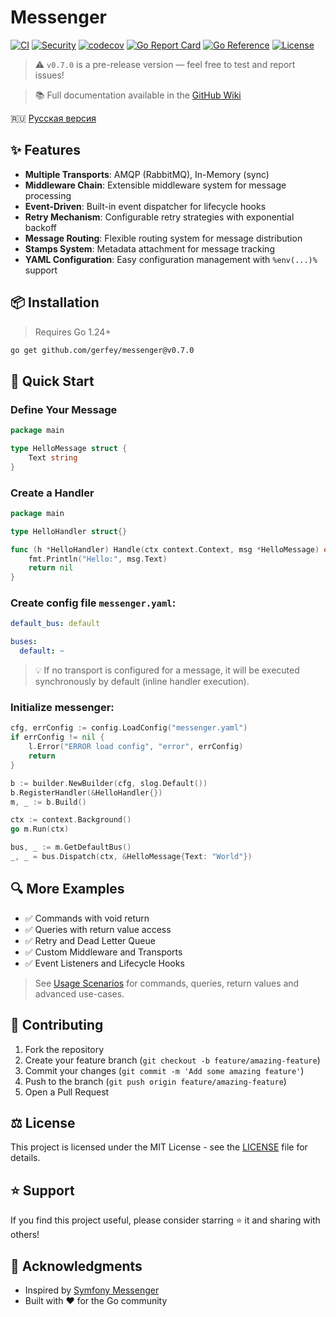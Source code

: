 # Messenger

[![CI](https://github.com/Gerfey/messenger/actions/workflows/ci.yml/badge.svg)](https://github.com/Gerfey/messenger/actions/workflows/ci.yml)
[![Security](https://github.com/Gerfey/messenger/actions/workflows/security.yml/badge.svg)](https://github.com/Gerfey/messenger/actions/workflows/security.yml)
[![codecov](https://codecov.io/gh/Gerfey/messenger/branch/main/graph/badge.svg)](https://codecov.io/gh/Gerfey/messenger)
[![Go Report Card](https://goreportcard.com/badge/github.com/Gerfey/messenger)](https://goreportcard.com/report/github.com/Gerfey/messenger)
[![Go Reference](https://pkg.go.dev/badge/github.com/Gerfey/messenger.svg)](https://pkg.go.dev/github.com/Gerfey/messenger)
[![License](https://img.shields.io/badge/License-MIT-blue.svg)](LICENSE)

> ⚠️ `v0.7.0` is a pre-release version — feel free to test and report issues!

> 📚 Full documentation available in the [GitHub Wiki](https://github.com/Gerfey/messenger/wiki/Documentation)

🇷🇺 [Русская версия](README.ru.md)

## ✨ Features
- **Multiple Transports**: AMQP (RabbitMQ), In-Memory (sync)
- **Middleware Chain**: Extensible middleware system for message processing
- **Event-Driven**: Built-in event dispatcher for lifecycle hooks
- **Retry Mechanism**: Configurable retry strategies with exponential backoff
- **Message Routing**: Flexible routing system for message distribution
- **Stamps System**: Metadata attachment for message tracking
- **YAML Configuration**: Easy configuration management with `%env(...)%` support

## 📦 Installation
> Requires Go 1.24+
```bash
go get github.com/gerfey/messenger@v0.7.0
```

## 🚀 Quick Start

### Define Your Message

```go
package main

type HelloMessage struct {
    Text string
}
```

### Create a Handler

```go
package main

type HelloHandler struct{}

func (h *HelloHandler) Handle(ctx context.Context, msg *HelloMessage) error {
    fmt.Println("Hello:", msg.Text)
    return nil
}
```

### Create config file `messenger.yaml`:

```yaml
default_bus: default

buses:
  default: ~
```
> 💡 If no transport is configured for a message, it will be executed synchronously by default (inline handler execution).

### Initialize messenger:

```go
cfg, errConfig := config.LoadConfig("messenger.yaml")
if errConfig != nil {
    l.Error("ERROR load config", "error", errConfig)
    return
}

b := builder.NewBuilder(cfg, slog.Default())
b.RegisterHandler(&HelloHandler{})
m, _ := b.Build()

ctx := context.Background()
go m.Run(ctx)

bus, _ := m.GetDefaultBus()
_, _ = bus.Dispatch(ctx, &HelloMessage{Text: "World"})
```

## 🔍 More Examples

* ✅ Commands with void return
* ✅ Queries with return value access
* ✅ Retry and Dead Letter Queue
* ✅ Custom Middleware and Transports
* ✅ Event Listeners and Lifecycle Hooks

> See [Usage Scenarios](https://github.com/Gerfey/messenger/wiki/Usage-Scenarios) for commands, queries, return values and advanced use-cases.

## 🤝 Contributing

1. Fork the repository
2. Create your feature branch (`git checkout -b feature/amazing-feature`)
3. Commit your changes (`git commit -m 'Add some amazing feature'`)
4. Push to the branch (`git push origin feature/amazing-feature`)
5. Open a Pull Request

## ⚖️ License

This project is licensed under the MIT License - see the [LICENSE](LICENSE) file for details.

## ⭐️ Support

If you find this project useful, please consider starring ⭐️ it and sharing with others!

## 🙏 Acknowledgments

- Inspired by [Symfony Messenger](https://symfony.com/doc/current/messenger.html)
- Built with ❤️ for the Go community
